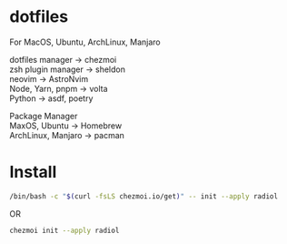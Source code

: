 # dotfiles

For MacOS, Ubuntu, ArchLinux, Manjaro  

dotfiles manager -> chezmoi  
zsh plugin manager ->  sheldon  
neovim -> AstroNvim  
Node, Yarn, pnpm -> volta  
Python -> asdf, poetry  

Package Manager  
MaxOS, Ubuntu -> Homebrew  
ArchLinux, Manjaro -> pacman  

# Install

```sh
/bin/bash -c "$(curl -fsLS chezmoi.io/get)" -- init --apply radiol
```
OR
```sh
chezmoi init --apply radiol
```
